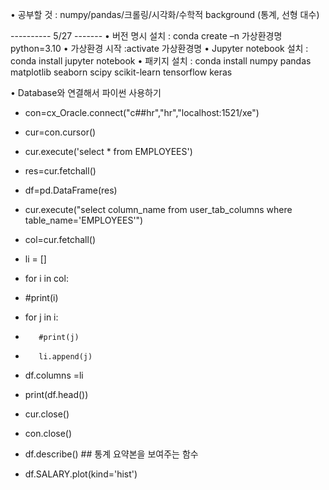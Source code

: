 • 공부할 것 : numpy/pandas/크롤링/시각화/수학적 background (통계, 선형 대수)

---------- 5/27 -------
• 버전 명시 설치 : conda create –n 가상환경명 python=3.10
• 가상환경 시작 :activate 가상환경명
• Jupyter notebook 설치 : conda install jupyter notebook
• 패키지 설치 : conda install numpy pandas matplotlib seaborn scipy scikit-learn tensorflow keras


• Database와 연결해서 파이썬 사용하기 
- con=cx_Oracle.connect("c##hr","hr","localhost:1521/xe")
- cur=con.cursor()
- cur.execute('select * from EMPLOYEES')
- res=cur.fetchall()
- df=pd.DataFrame(res)
- cur.execute("select column_name from user_tab_columns where table_name='EMPLOYEES'")
- col=cur.fetchall()
- li = []
- for i in col:
-    #print(i)
-    for j in i:
-        #print(j)
-        li.append(j)
- df.columns =li
- print(df.head())
- cur.close()
- con.close()
- df.describe()          ## 통계 요약본을 보여주는 함수

- df.SALARY.plot(kind='hist')
 
